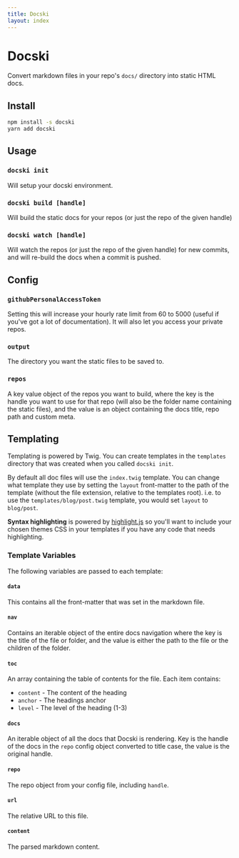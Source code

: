 ```yaml
---
title: Docski
layout: index
---
```

# Docski

Convert markdown files in your repo's `docs/` directory into static HTML docs.

## Install

```bash
npm install -s docski
yarn add docski
```

## Usage

### `docski init`
Will setup your docski environment.

### `docski build [handle]`
Will build the static docs for your repos (or just the repo of the given handle)

### `docski watch [handle]`
Will watch the repos (or just the repo of the given handle) for new commits, 
and will re-build the docs when a commit is pushed.

## Config

### `githubPersonalAccessToken`
Setting this will increase your hourly rate limit from 60 to 5000 (useful if 
you've got a lot of documentation). It will also let you access your private 
repos.

### `output`
The directory you want the static files to be saved to.

### `repos`
A key value object of the repos you want to build, where the key is the handle 
you want to use for that repo (will also be the folder name containing the 
static files), and the value is an object containing the docs title, repo path
and custom meta.

## Templating

Templating is powered by Twig. You can create templates in the `templates` 
directory that was created when you called `docski init`. 

By default all doc files will use the `index.twig` template. You can change what 
template they use by setting the `layout` front-matter to the path of the 
template (without the file extension, relative to the templates root). i.e. to
use the `templates/blog/post.twig` template, you would set `layout` to 
`blog/post`.

**Syntax highlighting** is powered by [highlight.js](https://highlightjs.org/) 
so you'll want to include your chosen themes CSS in your templates if you have
any code that needs highlighting.

### Template Variables

The following variables are passed to each template:

#### `data`
This contains all the front-matter that was set in the markdown file.

#### `nav`
Contains an iterable object of the entire docs navigation where the key is the 
title of the file or folder, and the value is either the path to the file or the 
children of the folder.

#### `toc`
An array containing the table of contents for the file. Each item contains:
- `content` - The content of the heading
- `anchor` - The headings anchor
- `level` - The level of the heading (1-3)

#### `docs`
An iterable object of all the docs that Docski is rendering. Key is the handle
of the docs in the `repo` config object converted to title case, the value is
the original handle.

#### `repo`
The repo object from your config file, including `handle`.

#### `url`
The relative URL to this file.

#### `content`
The parsed markdown content. 
